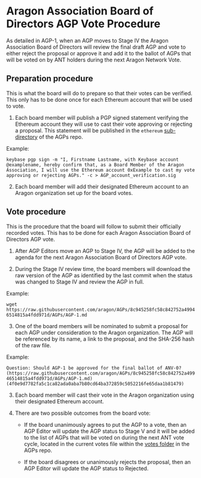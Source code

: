 # Aragon Association Board of Directors AGP Vote Procedure

As detailed in AGP-1, when an AGP moves to Stage IV the Aragon Association Board of Directors will review the final draft AGP and vote to either reject the proposal or approve it and add it to the ballot of AGPs that will be voted on by ANT holders during the next Aragon Network Vote.

## Preparation procedure
This is what the board will do to prepare so that their votes can be verified. This only has to be done once for each Ethereum account that will be used to vote.

1. Each board member will publish a PGP signed statement verifying the Ethereum account they will use to cast their vote approving or rejecting a proposal. This statement will be published in the `ethereum` [sub-directory](signatures/ethereum) of the AGPs repo.

Example:

   `keybase pgp sign -m "I, Firstname Lastname, with Keybase account @examplename, hereby confirm that, as a Board Member of the Aragon Association, I will use the Ethereum account 0xExample to cast my vote approving or rejecting AGPs." -c > AGP_account_verification.sig`

2. Each board member will add their designated Ethereum account to an Aragon organization set up for the board votes.

## Vote procedure
This is the procedure that the board will follow to submit their officially recorded votes. This has to be done for each Aragon Association Board of Directors AGP vote.

1. After AGP Editors move an AGP to Stage IV, the AGP will be added to the agenda for the next Aragon Association Board of Directors AGP vote.

2. During the Stage IV review time, the board members will download the raw version of the AGP as identified by the last commit when the status was changed to Stage IV and review the AGP in full.

Example:

   `wget https://raw.githubusercontent.com/aragon/AGPs/8c945258fc58c842752a49946514815a4fdd971d/AGPs/AGP-1.md`

3. One of the board members will be nominated to submit a proposal for each AGP under consideration to the Aragon organization. The AGP will be referenced by its name, a link to the proposal, and the SHA-256 hash of the raw file. 

Example:

   `Question: Should AGP-1 be approved for the final ballot of ANV-0? (https://raw.githubusercontent.com/aragon/AGPs/8c945258fc58c842752a49946514815a4fdd971d/AGPs/AGP-1.md)(4f0e9d7782fa5c1ca82ada0aba7b80cd64ba372859c5052216fe65daa1b81479)`

3. Each board member will cast their vote in the Aragon organization using their designated Ethereum account.

4. There are two possible outcomes from the board vote:

    - If the board unanimously agrees to put the AGP to a vote, then an AGP Editor will update the AGP status to Stage V and it will be added to the list of AGPs that will be voted on during the next ANT vote cycle, located in the current votes file within the [votes folder](https://github.com/aragon/AGPs/tree/master/votes) in the AGPs repo. 

    - If the board disagrees or unanimously rejects the proposal, then an AGP Editor will update the AGP status to Rejected.

